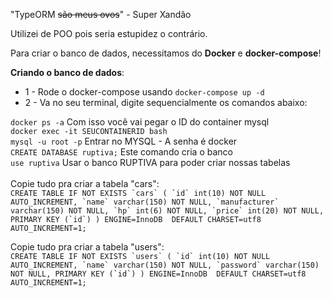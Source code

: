 "TypeORM ~~são meus ovos~~" - Super Xandão

Utilizei de POO pois seria estupidez o contrário.

Para criar o banco de dados, necessitamos do **Docker** e **docker-compose**!

**Criando o banco de dados**:
 * 1 - Rode o docker-compose usando ``docker-compose up -d``
 * 2 - Va no seu terminal, digite sequencialmente os comandos abaixo:
 
 `docker ps -a` Com isso você vai pegar o ID do container mysql<br />
 `docker exec -it SEUCONTAINERID bash`<br />
 `mysql -u root -p` Entrar no MYSQL - A senha é docker<br />
 `CREATE DATABASE ruptiva;` Este comando cria o banco<br />
 `use ruptiva` Usar o banco RUPTIVA para poder criar nossas tabelas<br /><br />
  Copie tudo pra criar a tabela "cars":<br />
  ``CREATE TABLE IF NOT EXISTS `cars` (
     `id` int(10) NOT NULL AUTO_INCREMENT,
     `name` varchar(150) NOT NULL,
     `manufacturer` varchar(150) NOT NULL,
     `hp` int(6) NOT NULL,
     `price` int(20) NOT NULL,
     PRIMARY KEY (`id`)
   ) ENGINE=InnoDB  DEFAULT CHARSET=utf8 AUTO_INCREMENT=1;
    ``<br />
    
  Copie tudo pra criar a tabela "users":<br />
  ``CREATE TABLE IF NOT EXISTS `users` (
     `id` int(10) NOT NULL AUTO_INCREMENT,
     `name` varchar(150) NOT NULL,
     `password` varchar(150) NOT NULL,
     PRIMARY KEY (`id`)
   ) ENGINE=InnoDB  DEFAULT CHARSET=utf8 AUTO_INCREMENT=1;
    ``
    
     
